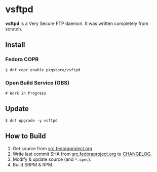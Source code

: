 # vsftpd

**vsftpd** is a Very Secure FTP daemon. It was written completely from scratch.

## Install

### Fedora COPR

```
$ dnf copr enable pkgstore/vsftpd
```

### Open Build Service (OBS)

```
# Work in Progress
```

## Update

```
$ dnf upgrade -y vsftpd
```

## How to Build

1. Get source from [src.fedoraproject.org](https://src.fedoraproject.org/rpms/vsftpd).
2. Write last commit SHA from [src.fedoraproject.org](https://src.fedoraproject.org/rpms/vsftpd) to [CHANGELOG](CHANGELOG).
3. Modify & update source (and `*.spec`).
4. Build SRPM & RPM.
